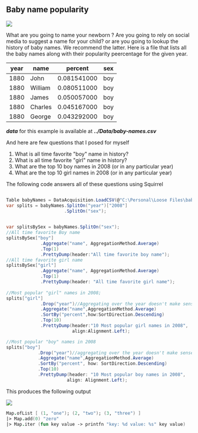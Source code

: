 Baby name popularity
--------------------------

<img src="http://www.babypregnancycare.com/wp-content/uploads/2013/04/Baby-Names.jpg" border="0"/>

What are you going to name your newborn ? Are you going to rely on social media to suggest a name for your child? or are you going to lookup the history of baby names. We recommend the latter. Here is a file that lists all the baby names along with their popularity peercentage for the given year. 

|year|name|percent|sex|
-----|----|-------|---|
|1880|John|0.081541000 |boy|
|1880|William|0.080511000 |boy|
|1880|James|0.050057000 |boy|
|1880|Charles|0.045167000 |boy|
|1880|George|0.043292000 |boy|

***data*** for this example is available at ***../Data/baby-names.csv***

And here are few questions that I posed for myself

1. What is all time favorite "boy" name in history?
2. What is all time favorite "girl" name in history?
3. What are the top 10 boy names in 2008 (or in any particular year)
4. What are the top 10 girl names in 2008 (or in any particular year)

The following code answers all of these questions using Squirrel

```csharp

Table babyNames = DataAcquisition.LoadCSV(@"C:\Personal\Loose Files\baby-names.csv");
var splits = babyNames.SplitOn("year")["2008"]
                      .SplitOn("sex");            

            
var splitsBySex = babyNames.SplitOn("sex");
//All time favorite Boy name
splitsBySex["boy"]
             .Aggregate("name", AggregationMethod.Average)
             .Top(1)
             .PrettyDump(header:"All time favorite boy name");
//All time favorite girl name
splitsBySex["girl"]
             .Aggregate("name", AggregationMethod.Average)
             .Top(1)
             .PrettyDump(header: "All time favorite girl name");
    
//Most popular "girl" names in 2008;            
splits["girl"]
             .Drop("year")//Aggregating over the year doesn't make sense
             .Aggregate("name",AggregationMethod.Average)
             .SortBy("percent",how:SortDirection.Descending)
             .Top(10)
             .PrettyDump(header:"10 Most popular girl names in 2008",
                         align:Alignment.Left);

//Most popular "boy" names in 2008
splits["boy"]
            .Drop("year")//aggregating over the year doesn't make sense
            .Aggregate("name",AggregationMethod.Average)
            .SortBy("percent", how: SortDirection.Descending)
            .Top(10)
            .PrettyDump(header: "10 Most popular boy names in 2008", 
                       align: Alignment.Left);
```

This produces the following output

<img src="http://gifyu.com/images/baby.png" border="0">

```fsharp
Map.ofList [ (1, "one"); (2, "two"); (3, "three") ]
|> Map.add(0) "zero"
|> Map.iter (fun key value -> printfn "key: %d value: %s" key value)
```
